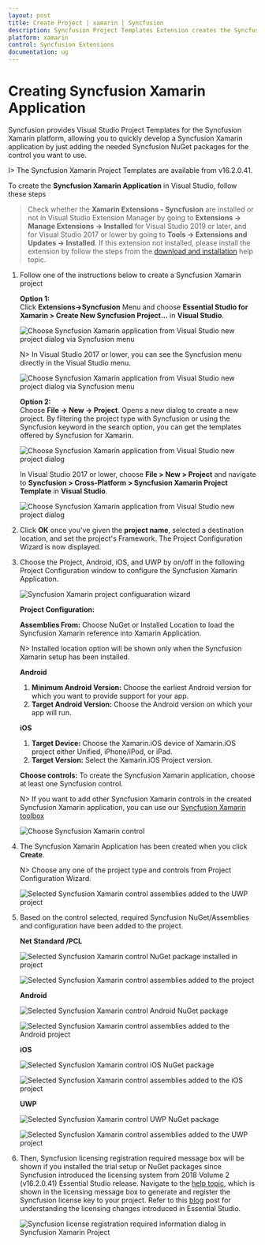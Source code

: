 ```yaml
---
layout: post
title: Create Project | xamarin | Syncfusion
description: Syncfusion Project Templates Extension creates the Syncfusion Xamarin Application by adding the required Syncfusion NuGet packages.
platform: xamarin
control: Syncfusion Extensions
documentation: ug
---
```


# Creating Syncfusion Xamarin Application

Syncfusion provides Visual Studio Project Templates for the Syncfusion Xamarin platform, allowing you to quickly develop a Syncfusion Xamarin application by just adding the needed Syncfusion NuGet packages for the control you want to use. 

I> The Syncfusion Xamarin Project Templates are available from v16.2.0.41.

To create the **Syncfusion Xamarin Application** in Visual Studio, follow these steps

> Check whether the **Xamarin Extensions - Syncfusion** are installed or not in Visual Studio Extension Manager by going to **Extensions -> Manage Extensions -> Installed** for Visual Studio 2019 or later, and for Visual Studio 2017 or lower by going to **Tools -> Extensions and Updates -> Installed**. If this extension not installed, please install the extension by follow the steps from the [download and installation](download-and-installation) help topic.

1.	Follow one of the instructions below to create a Syncfusion Xamarin project

	**Option 1:**  
	Click **Extensions->Syncfusion** Menu and choose **Essential Studio for Xamarin > Create New Syncfusion Project…** in **Visual Studio**.

	![Choose Syncfusion Xamarin application from Visual Studio new project dialog via Syncfusion menu](Syncfusion_Project_Templates_images/xamarin-visual-studio-intergration-new-project.png)

	N> In Visual Studio 2017 or lower, you can see the Syncfusion menu directly in the Visual Studio menu.

	![Choose Syncfusion Xamarin application from Visual Studio new project dialog via Syncfusion menu](Syncfusion_Project_Templates_images/xamarin-project-creation-syncfusion-menu.png)

	**Option 2:**  
	Choose **File -> New -> Project**. Opens a new dialog to create a new project. By filtering the project type with Syncfusion or using the Syncfusion keyword in the search option, you can get the templates offered by Syncfusion for Xamarin.

	![Choose Syncfusion Xamarin application from Visual Studio new project dialog](Syncfusion_Project_Templates_images/xamarin-project-creation-dialog.png)

	In Visual Studio 2017 or lower, choose **File > New > Project** and navigate to **Syncfusion > Cross-Platform > Syncfusion Xamarin Project Template** in **Visual Studio**.

	![Choose Syncfusion Xamarin application from Visual Studio new project dialog](Syncfusion_Project_Templates_images/Syncfusion-Project-Templates-img1.jpeg)

2.	Click **OK** once you've given the **project  name**, selected a destination location, and set the project's Framework. The Project Configuration Wizard is now displayed.
   
3.	Choose the Project, Android, iOS, and UWP by on/off in the following Project Configuration window to configure the Syncfusion Xamarin Application.

    ![Syncfusion Xamarin project configuaration wizard](Syncfusion_Project_Templates_images/xamarin-project-creation-configuration-wizard.jpeg)

	**Project Configuration:**

	**Assemblies From:** Choose NuGet or Installed Location to load the Syncfusion Xamarin reference into Xamarin Application.

	N> Installed location option will be shown only when the Syncfusion Xamarin setup has been installed.

	**Android**

	1. **Minimum Android Version:** Choose the earliest Android version for which you want to provide support for your app. 
	2. **Target Android Version:** Choose the Android version on which your app will run. 

	**iOS**

	1. **Target Device:**  Choose the Xamarin.iOS device of Xamarin.iOS project either Unified, iPhone/iPod, or iPad.
	2. **Target Version:** Select the Xamarin.iOS Project version.

	**Choose controls:** To create the Syncfusion Xamarin application, choose at least one Syncfusion control. 

	N> If you want to add other Syncfusion Xamarin controls in the created Syncfusion Xamarin application, you can use our [Syncfusion Xamarin toolbox](https://help.syncfusion.com/xamarin/visual-studio-integration/toolbox-control)

	![Choose Syncfusion Xamarin control](Syncfusion_Project_Templates_images/xamarin-project-creation-control-selection.png)

4.	The Syncfusion Xamarin Application has been created when you click **Create**.

	N> Choose any one of the project type and controls from Project Configuration Wizard.

	![Selected Syncfusion Xamarin control assemblies added to the UWP project](Syncfusion_Project_Templates_images/xamarin-project-creation-added-assemblies.PNG)

5.	Based on the control selected, required Syncfusion NuGet/Assemblies and configuration have been added to the project.

	**Net Standard /PCL**

	![Selected Syncfusion Xamarin control NuGet package installed in project](Syncfusion_Project_Templates_images/xamarin-project-creation-installed-nuget-packages.jpeg)

	![Selected Syncfusion Xamarin control assemblies added to the project](Syncfusion_Project_Templates_images/xamarin-project-creation-added-controls.jpeg)

	**Android**

	![Selected Syncfusion Xamarin control Android NuGet package](Syncfusion_Project_Templates_images/xamarin-project-creation-android-packages.jpeg)

	![Selected Syncfusion Xamarin control assemblies added to the Android project](Syncfusion_Project_Templates_images/xamarin-project-creation-android.jpeg)

	**iOS**

	![Selected Syncfusion Xamarin control iOS NuGet package](Syncfusion_Project_Templates_images/xamarin-project-creation-ios-packages.jpeg)

	![Selected Syncfusion Xamarin control assemblies added to the iOS project](Syncfusion_Project_Templates_images/xamarin-project-creation-ios.jpeg)

	**UWP**

	![Selected Syncfusion Xamarin control UWP NuGet package](Syncfusion_Project_Templates_images/xamarin-project-creation-ios-packages.jpeg)

	![Selected Syncfusion Xamarin control assemblies added to the UWP project](Syncfusion_Project_Templates_images/xamarin-project-creation-controls-uwp.jpeg)

6.	Then, Syncfusion licensing registration required message box will be shown if you installed the trial setup or NuGet packages since Syncfusion introduced the licensing system from 2018 Volume 2 (v16.2.0.41) Essential Studio release. Navigate to the [help topic](https://help.syncfusion.com/common/essential-studio/licensing/overview#how-to-generate-syncfusion-license-key), which is shown in the licensing message box to generate and register the Syncfusion license key to your project. Refer to this [blog](https://www.syncfusion.com/blogs/post/whats-new-in-2018-volume-2) post for understanding the licensing changes introduced in Essential Studio.

	![Syncfusion license registration required information dialog in Syncfusion Xamarin Project](Syncfusion_Project_Templates_images/xamarin-project-creation-license-registration.jpeg)


